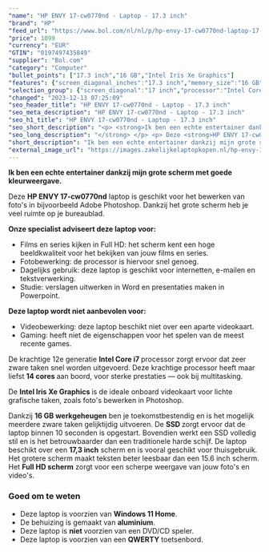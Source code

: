 ```yaml
---
"name": "HP ENVY 17-cw0770nd - Laptop - 17.3 inch"
"brand": "HP"
"feed_url": "https://www.bol.com/nl/nl/p/hp-envy-17-cw0770nd-laptop-17-3-inch/9300000148505354"
"price": 1099
"currency": "EUR"
"GTIN": "0197497435849"
"supplier": "Bol.com"
"category": "Computer"
"bullet_points": ["17.3 inch","16 GB","Intel Iris Xe Graphics"]
"features": {"screen_diagonal_inches":"17.3 inch","memory_size":"16 GB","graphics_card":"Intel Iris Xe Graphics"}
"selection_group": {"screen_diagonal":"17 inch","processor":"Intel Core i7","changed_price_past_3_days":false,"product_family":"Envy"}
"changed": "2023-12-13 07:25:09"
"seo_header_title": "HP ENVY 17-cw0770nd - Laptop - 17.3 inch"
"seo_meta_description": "HP ENVY 17-cw0770nd - Laptop - 17.3 inch"
"seo_h1_title": "HP ENVY 17-cw0770nd - Laptop - 17.3 inch"
"seo_short_description": "<p> <strong>Ik ben een echte entertainer dankzij mijn grote scherm met goede kleurweergave."
"seo_long_description": "</strong> </p> <p> Deze <strong>HP ENVY 17-cw0770nd</strong> laptop is geschikt voor het bewerken van foto's in bijvoorbeeld Adobe Photoshop. Dankzij het grote scherm heb je veel ruimte op je bureaublad. </p> <p> <strong>Onze specialist adviseert deze laptop voor:</strong> </p> <ul> <li>Films en series kijken in Full HD: het scherm kent een hoge beeldkwaliteit voor het bekijken van jouw films en series. </li> <li>Fotobewerking: de processor is hiervoor snel genoeg. </li> <li>Dagelijks gebruik: deze laptop is geschikt voor internetten, e-mailen en tekstverwerking. </li> <li>Studie: verslagen uitwerken in Word en presentaties maken in Powerpoint. </li> </ul> <p> <strong>Deze laptop wordt niet aanbevolen voor:</strong> </p> <ul> <li>Videobewerking: deze laptop beschikt niet over een aparte videokaart. </li> <li>Gaming: heeft niet de eigenschappen voor het spelen van de meest recente games. </li> </ul> <p> De krachtige 12e generatie <strong>Intel Core i7 </strong>processor zorgt ervoor dat zeer zware taken snel worden uitgevoerd. Deze krachtige processor heeft maar liefst <strong>14 cores </strong>aan boord, voor sterke prestaties — ook bij multitasking. </p> <p> De <strong>Intel Iris Xe Graphics </strong>is de ideale onboard videokaart voor lichte grafische taken, zoals foto's bewerken in Photoshop. </p> <p> Dankzij <strong>16 GB werkgeheugen</strong> ben je toekomstbestendig en is het mogelijk meerdere zware taken gelijktijdig uitvoeren. De <strong>SSD </strong>zorgt ervoor dat de laptop binnen 10 seconden is opgestart. Bovendien werkt een SSD volledig stil en is het betrouwbaarder dan een traditionele harde schijf. De laptop beschikt over een <strong>17,3 inch</strong> scherm en is vooral geschikt voor thuisgebruik. Het grotere scherm maakt teksten beter leesbaar dan een 15. 6 inch scherm. Het <strong>Full HD scherm</strong> zorgt voor een scherpe weergave van jouw foto's en video's. </p> <p>  </p> <h3>Goed om te weten</h3> <ul> <li>Deze laptop is voorzien van <strong>Windows 11 Home</strong>. </li> <li>De behuizing is gemaakt van <strong>aluminium</strong>. </li> <li>Deze laptop is <strong>niet </strong>voorzien van een DVD/CD speler. </li> <li>Deze laptop is voorzien van een <strong>QWERTY</strong> toetsenbord. </li> </ul>"
"short_description": "Ik ben een echte entertainer dankzij mijn grote scherm met goede kleurweergave. Deze HP ENVY 17-cw0770nd laptop is geschikt voor het bewerken van foto's in bijvoorbeeld Adobe Photoshop. Dankzij het grote scherm heb je veel ruimte op je bureaublad. Onze specialist adviseert deze laptop voor: Films en series kijken in Full HD: het scherm kent een hoge beeldkwaliteit voor het bekijken van jouw films en series. Fotobewerking: de processor is hiervoor snel genoeg. Dagelijks gebruik: deze laptop is geschikt voor internetten, e-mailen en tekstverwerking. Studie: verslagen uitwerken in Word en presentaties maken in Powerpoint. Deze laptop wordt niet aanbevolen voor: Videobewerking: deze laptop beschikt niet over een aparte videokaart. Gaming: heeft niet de eigenschappen voor het spelen van de meest recente games. De krachtige 12e generatie Intel Core i7 processor zorgt ervoor dat zeer zware taken snel worden uitgevoerd. Deze krachtige processor heeft maar liefst 14 cores aan boord, voor sterke prestaties — ook bij multitasking. De Intel Iris Xe Graphics is de ideale onboard videokaart voor lichte grafische taken, zoals foto's bewerken in Photoshop. Dankzij 16 GB werkgeheugen ben je toekomstbestendig en is het mogelijk meerdere zware taken gelijktijdig uitvoeren. De SSD zorgt ervoor dat de laptop binnen 10 seconden is opgestart. Bovendien werkt een SSD volledig stil en is het betrouwbaarder dan een traditionele harde schijf. De laptop beschikt over een 17,3 inch scherm en is vooral geschikt voor thuisgebruik. Het grotere scherm maakt teksten beter leesbaar dan een 15.6 inch scherm. Het Full HD scherm zorgt voor een scherpe weergave van jouw foto's en video's. Goed om te weten Deze laptop is voorzien van Windows 11 Home. De behuizing is gemaakt van aluminium. Deze laptop is niet voorzien van een DVD/CD speler. Deze laptop is voorzien van een QWERTY toetsenbord."
"external_image_url": "https://images.zakelijkelaptopkopen.nl/hp-envy-17-cw0770nd-laptop-17-3-inch.webp"
---
```


<p> <strong>Ik ben een echte entertainer dankzij mijn grote scherm met goede kleurweergave.</strong> </p> <p> Deze <strong>HP ENVY 17-cw0770nd</strong> laptop is geschikt voor het bewerken van foto's in bijvoorbeeld Adobe Photoshop. Dankzij het grote scherm heb je veel ruimte op je bureaublad. </p> <p> <strong>Onze specialist adviseert deze laptop voor:</strong> </p> <ul> <li>Films en series kijken in Full HD: het scherm kent een hoge beeldkwaliteit voor het bekijken van jouw films en series.</li> <li>Fotobewerking: de processor is hiervoor snel genoeg.</li> <li>Dagelijks gebruik: deze laptop is geschikt voor internetten, e-mailen en tekstverwerking.</li> <li>Studie: verslagen uitwerken in Word en presentaties maken in Powerpoint.</li> </ul> <p> <strong>Deze laptop wordt niet aanbevolen voor:</strong> </p> <ul> <li>Videobewerking: deze laptop beschikt niet over een aparte videokaart.</li> <li>Gaming: heeft niet de eigenschappen voor het spelen van de meest recente games.</li> </ul> <p> De krachtige 12e generatie <strong>Intel Core i7 </strong>processor zorgt ervoor dat zeer zware taken snel worden uitgevoerd. Deze krachtige processor heeft maar liefst <strong>14 cores </strong>aan boord, voor sterke prestaties — ook bij multitasking. </p> <p> De <strong>Intel Iris Xe Graphics </strong>is de ideale onboard videokaart voor lichte grafische taken, zoals foto's bewerken in Photoshop. </p> <p> Dankzij <strong>16 GB werkgeheugen</strong> ben je toekomstbestendig en is het mogelijk meerdere zware taken gelijktijdig uitvoeren. De <strong>SSD </strong>zorgt ervoor dat de laptop binnen 10 seconden is opgestart. Bovendien werkt een SSD volledig stil en is het betrouwbaarder dan een traditionele harde schijf. De laptop beschikt over een <strong>17,3 inch</strong> scherm en is vooral geschikt voor thuisgebruik. Het grotere scherm maakt teksten beter leesbaar dan een 15.6 inch scherm. Het <strong>Full HD scherm</strong> zorgt voor een scherpe weergave van jouw foto's en video's. </p> <p>   </p> <h3>Goed om te weten</h3> <ul> <li>Deze laptop is voorzien van <strong>Windows 11 Home</strong>.</li> <li>De behuizing is gemaakt van <strong>aluminium</strong>.</li> <li>Deze laptop is <strong>niet </strong>voorzien van een DVD/CD speler.</li> <li>Deze laptop is voorzien van een <strong>QWERTY</strong> toetsenbord.</li> </ul>